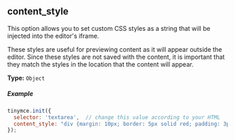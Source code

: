 ## content_style

This option allows you to set custom CSS styles as a string that will be injected into the editor's iframe.

These styles are useful for previewing content as it will appear outside the editor. Since these styles are not saved with the content, it is important that they match the styles in the location that the content will appear.

**Type:** `Object`

##### Example

```js
tinymce.init({
  selector: 'textarea',  // change this value according to your HTML
  content_style: "div {margin: 10px; border: 5px solid red; padding: 3px}"
});
```
